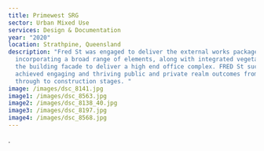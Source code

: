 ```yaml
---
title: Primewest SRG
sector: Urban Mixed Use
services: Design & Documentation
year: "2020"
location: Strathpine, Queensland
description: "Fred St was engaged to deliver the external works package
  incorporating a broad range of elements, along with integrated vegetation to
  the building facade to deliver a high end office complex. FRED St successfully
  achieved engaging and thriving public and private realm outcomes from concept
  through to construction stages. "
image: /images/dsc_8141.jpg
image1: /images/dsc_8563.jpg
image2: /images/dsc_8138_40.jpg
image3: /images/dsc_8197.jpg
image4: /images/dsc_8568.jpg
---
```

.